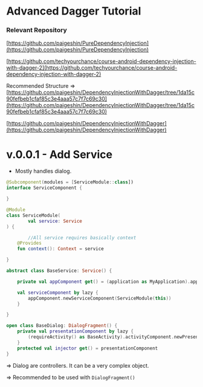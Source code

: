 # Advanced Dagger Tutorial

### Relevant Repository

[https://github.com/paigeshin/PureDependencyInjection](https://github.com/paigeshin/PureDependencyInjection)

[https://github.com/techyourchance/course-android-dependency-injection-with-dagger-2](https://github.com/techyourchance/course-android-dependency-injection-with-dagger-2)

Recommended Structure ⇒ [https://github.com/paigeshin/DependencyInjectionWithDagger/tree/1da15c90fefbeb1cfaf85c3e4aaa57c7f7c69c30](https://github.com/paigeshin/DependencyInjectionWithDagger/tree/1da15c90fefbeb1cfaf85c3e4aaa57c7f7c69c30)

[https://github.com/paigeshin/DependencyInjectionWithDagger](https://github.com/paigeshin/DependencyInjectionWithDagger)

# v.0.0.1 - Add Service

- Mostly handles dialog.

```kotlin
@Subcomponent(modules = [ServiceModule::class])
interface ServiceComponent {

}
```

```kotlin
@Module
class ServiceModule(
        val service: Service
) {

		//All service requires basically context
    @Provides
    fun context(): Context = service

}
```

```kotlin
abstract class BaseService: Service() {

    private val appComponent get() = (application as MyApplication).appComponent

    val serviceComponent by lazy {
        appComponent.newServiceComponent(ServiceModule(this))
    }

}
```

```kotlin
open class BaseDialog: DialogFragment() {
    private val presentationComponent by lazy {
        (requireActivity() as BaseActivity).activityComponent.newPresentationComponent()
    }
    protected val injector get() = presentationComponent
}
```

⇒ Dialog are controllers. It can be a very complex object.

⇒ Recommended to be used with `DialogFragment()`
